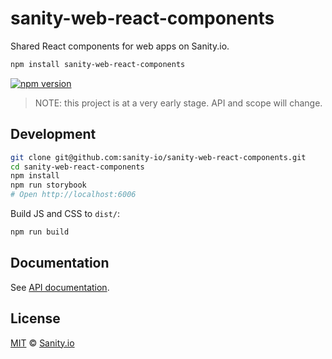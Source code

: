 # sanity-web-react-components

Shared React components for web apps on Sanity.io.

```sh
npm install sanity-web-react-components
```

[![npm version](https://img.shields.io/npm/v/sanity-web-react-components.svg?style=flat-square)](https://www.npmjs.com/package/sanity-web-react-components)

> NOTE: this project is at a very early stage. API and scope will change.

## Development

```sh
git clone git@github.com:sanity-io/sanity-web-react-components.git
cd sanity-web-react-components
npm install
npm run storybook
# Open http://localhost:6006
```

Build JS and CSS to `dist/`:

```sh
npm run build
```

## Documentation

See [API documentation](API.md).

## License

[MIT](LICENSE) © [Sanity.io](https://www.sanity.io)
